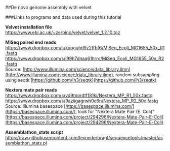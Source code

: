 ##De novo genome assembly with velvet

###Links to programs and data used during this tutorial

**Velvet installation file**  
https://www.ebi.ac.uk/~zerbino/velvet/velvet_1.2.10.tgz

**MiSeq paired end reads**  
https://www.dropbox.com/s/kopguhd9z2ffbf6/MiSeq_Ecoli_MG1655_50x_R1.fastq  
https://www.dropbox.com/s/i99h7dnaq61hrrc/MiSeq_Ecoli_MG1655_50x_R2.fastq  
Source: [http://www.illumina.com/science/data_library.ilmn](http://www.illumina.com/science/data_library.ilmn), random subsampling using seqtk [https://github.com/lh3/seqtk](https://github.com/lh3/seqtk)

**Nextera mate pair reads**  
https://www.dropbox.com/s/vd9toordtf181ki/Nextera_MP_R1_50x.fastq  
https://www.dropbox.com/s/9aziigagrwh0c6n/Nextera_MP_R2_50x.fastq  
Source: Illumina basespace [https://basespace.illumina.com/‎](https://basespace.illumina.com/‎), look for "Nextera Mate Pair (E. Coli)" [https://basespace.illumina.com/project/294296/Nextera-Mate-Pair-E-Coli](https://basespace.illumina.com/project/294296/Nextera-Mate-Pair-E-Coli)

**Assemblathon_stats script**  
https://raw.githubusercontent.com/lexnederbragt/sequencetools/master/assemblathon_stats.pl  
